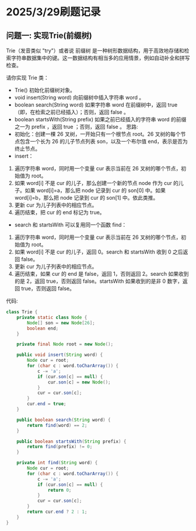 # 2025/3/29刷题记录
## 问题一: 实现Trie(前缀树)
Trie（发音类似 "try"）或者说 前缀树 是一种树形数据结构，用于高效地存储和检索字符串数据集中的键。这一数据结构有相当多的应用情景，例如自动补全和拼写检查。

请你实现 Trie 类：

- Trie() 初始化前缀树对象。
- void insert(String word) 向前缀树中插入字符串 word 。
- boolean search(String word) 如果字符串 word 在前缀树中，返回 true（即，在检索之前已经插入）；否则，返回 false 。
- boolean startsWith(String prefix) 如果之前已经插入的字符串 word 的前缀之一为 prefix ，返回 true ；否则，返回 false 。
思路:
- 初始化：创建一棵 26 叉树，一开始只有一个根节点 root。26 叉树的每个节点包含一个长为 26 的儿子节点列表 son，以及一个布尔值 end，表示是否为终止节点。
- insert：
1. 遍历字符串 word，同时用一个变量 cur 表示当前在 26 叉树的哪个节点，初始值为 root。  
2. 如果 word[i] 不是 cur 的儿子，那么创建一个新的节点 node 作为 cur 的儿子。如果 word[i]=a，那么把 node 记录到 cur 的 son[0] 中。如果 word[i]=b，那么把 node 记录到 cur 的 son[1] 中。依此类推。  
3. 更新 cur 为儿子列表中的相应节点。  
4. 遍历结束，把 cur 的 end 标记为 true。  
- search 和 startsWith 可以复用同一个函数 find：  
1. 遍历字符串 word，同时用一个变量 cur 表示当前在 26 叉树的哪个节点，初始值为 root。  
2. 如果 word[i] 不是 cur 的儿子，返回 0。search 和 startsWith 收到 0 之后返回 false。  
3. 更新 cur 为儿子列表中的相应节点。  
4. 遍历结束，如果 cur 的 end 是 false，返回 1，否则返回 2。search 如果收到的是 2，返回 true，否则返回 false。startsWith 如果收到的是非 0 数字，返回 true，否则返回 false。  

代码:
```java
class Trie {
    private static class Node {
        Node[] son = new Node[26];
        boolean end;
    }

    private final Node root = new Node();

    public void insert(String word) {
        Node cur = root;
        for (char c : word.toCharArray()) {
            c -= 'a';
            if (cur.son[c] == null) {
                cur.son[c] = new Node();
            }
            cur = cur.son[c];
        }
        cur.end = true;
    }

    public boolean search(String word) {
        return find(word) == 2;
    }

    public boolean startsWith(String prefix) {
        return find(prefix) != 0;
    }

    private int find(String word) {
        Node cur = root;
        for (char c : word.toCharArray()) {
            c -= 'a';
            if (cur.son[c] == null) {
                return 0;
            }
            cur = cur.son[c];
        }
        return cur.end ? 2 : 1;
    }
}
```
 
